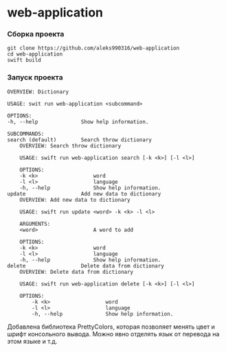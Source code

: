 # web-application
### Сборка проекта
> 
    git clone https://github.com/aleks990316/web-application
    cd web-application
    swift build 
### Запуск проекта
> 
    
    OVERVIEW: Dictionary

    USAGE: swit run web-application <subcommand>

    OPTIONS:
    -h, --help              Show help information.

    SUBCOMMANDS:
    search (default)        Search throw dictionary
        OVERVIEW: Search throw dictionary

        USAGE: swift run web-application search [-k <k>] [-l <l>]

        OPTIONS:
        -k <k>                  word 
        -l <l>                  language 
        -h, --help              Show help information.
    update                  Add new data to dictionary
        OVERVIEW: Add new data to dictionary

        USAGE: swift run update <word> -k <k> -l <l>

        ARGUMENTS:
        <word>                  A word to add

        OPTIONS:
        -k <k>                  word                
        -l <l>                  language 
        -h, --help              Show help information.
    delete                  Delete data from dictionary
        OVERVIEW: Delete data from dictionary

        USAGE: swift run web-application delete [-k <k>] [-l <l>]

        OPTIONS:
            -k <k>                  word 
            -l <l>                  language 
            -h, --help              Show help information.

Добавлена библиотека PrettyColors, которая позволяет менять цвет и шрифт консольного вывода. Можно явно отделять язык от перевода на этом языке и т.д.